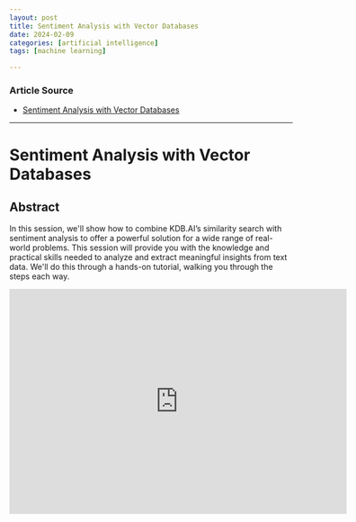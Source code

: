 ```yaml
---
layout: post
title: Sentiment Analysis with Vector Databases
date: 2024-02-09
categories: [artificial intelligence]
tags: [machine learning]

---
```


### Article Source


* [Sentiment Analysis with Vector Databases](https://www.youtube.com/watch?v=LMOySfhqE0M&list=PLypX5sYuDqvpAhpIANTTUf5HrZkuWD1vm&index=8)

---

# Sentiment Analysis with Vector Databases


## Abstract

In this session, we'll show how to combine KDB.AI’s similarity search with sentiment analysis to offer a powerful solution for a wide range of real-world problems. This session will provide you with the knowledge and practical skills needed to analyze and extract meaningful insights from text data. We'll do this through a hands-on tutorial, walking you through the steps each way.

<iframe width="600" height="400" src="https://www.youtube.com/embed/HCJKnLVELbs?si=pz11lzESkwvUQeC3" title="YouTube video player" frameborder="0" allow="accelerometer; autoplay; clipboard-write; encrypted-media; gyroscope; picture-in-picture; web-share" allowfullscreen></iframe>

